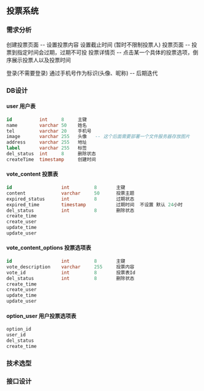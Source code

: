 ## 投票系统
### 需求分析
创建投票页面  -- 设置投票内容 设置截止时间 (暂时不限制投票人)
投票页面  -- 投票到指定时间会过期，过期不可投
投票详情页 -- 点击某一个具体的投票选项，倒序展示投票人以及投票时间

登录(不需要登录) 通过手机号作为标识(头像、昵称)  -- 后期迭代



### DB设计
#### user 用户表 
```sql
id          int     8     主键
name        varchar 50    姓名
tel         varchar 20    手机号
image       varchar 255   头像   -- 这个后面需要部署一个文件服务器存放图片
address     varchar 255   地址 
label       varchar 255   标签
del_status  int     8     删除状态
createTime  timestamp     创建时间
```

#### vote_content 投票表
```sql
id                  int         8       主键
content             varchar     50      投票主题
expired_status      int         8       过期状态
expired_time        timestamp           过期时间  不设置 默认 24小时
del_status          int         8       删除状态
create_time
create_user
update_time
update_user
```

#### vote_content_options 投票选项表
```sql
id                  int         8       主键
vote_description    varchar     255     投票内容
vote_id             int         8       投票表Id
del_status          int         8       删除状态
create_time
create_user
update_time
update_user
```

#### option_user 用户投票选项表   
```sql
option_id
user_id
del_status
create_time
```






### 技术选型

### 接口设计

 